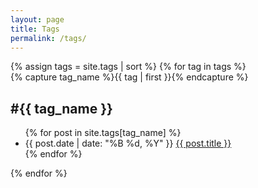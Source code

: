 ```yaml
---
layout: page
title: Tags
permalink: /tags/
---
```


<div class="tags-list">
  {% assign tags = site.tags | sort %}
  {% for tag in tags %}
    <div class="tag-group">
      {% capture tag_name %}{{ tag | first }}{% endcapture %}
      <h2 id="{{ tag_name | slugize }}">#{{ tag_name }}</h2>
      <ul>
      {% for post in site.tags[tag_name] %}
        <li>
          <span class="post-date">{{ post.date | date: "%B %d, %Y" }}</span>
          <a href="{{ post.url | relative_url }}">{{ post.title }}</a>
        </li>
      {% endfor %}
      </ul>
    </div>
  {% endfor %}
</div>
